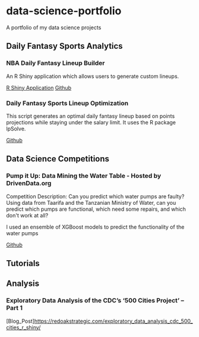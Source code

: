 # data-science-portfolio
A portfolio of my data science projects

## Daily Fantasy Sports Analytics

### NBA Daily Fantasy Lineup Builder
An R Shiny application which allows users to generate custom lineups.

[R Shiny Application](http://premium.shinyapps.io/nba_fantasy_projections/) [Github](https://github.com/MattBrown88/NBA-Fan-Duel-Shiny-App)

### Daily Fantasy Sports Lineup Optimization
This script generates an optimal daily fantasy lineup based on points projections while staying under the salary limit. It uses the R package lpSolve.

[Github](https://github.com/MattBrown88/lpsolve---Daily-Fantasy-Sports-Optimization)



## Data Science Competitions

### Pump it Up: Data Mining the Water Table - Hosted by DrivenData.org

Competition Description: Can you predict which water pumps are faulty? Using data from Taarifa and the Tanzanian Ministry of Water, can you predict which pumps are functional, which need some repairs, and which don't work at all? 

I used an ensemble of XGBoost models to predict the functionality of the water pumps

[Github](https://github.com/MattBrown88/Pump-it-Up-XGBoost-Ensemble)

## Tutorials

## Analysis

### Exploratory Data Analysis of the CDC’s ‘500 Cities Project’ – Part 1

[Blog_Post]https://redoakstrategic.com/exploratory_data_analysis_cdc_500_cities_r_shiny/
